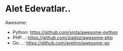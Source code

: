 # Alet Edevatlar..

Awesome:
 - Python: https://github.com/vinta/awesome-python
 - PHP...: https://github.com/ziadoz/awesome-php
 - Go....: https://github.com/avelino/awesome-go
